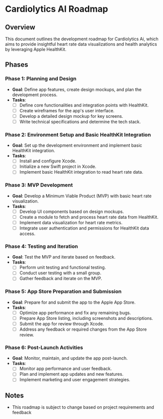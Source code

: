 # Cardiolytics AI Roadmap

## Overview
This document outlines the development roadmap for Cardiolytics Ai, which aims to provide insightful heart rate data visualizations and health analytics by leveraging Apple HealthKit.

## Phases

### Phase 1: Planning and Design
- **Goal**: Define app features, create design mockups, and plan the development process.
- **Tasks**:
  - [ ] Define core functionalities and integration points with HealthKit.
  - [ ] Create wireframes for the app's user interface.
  - [ ] Develop a detailed design mockup for key screens.
  - [ ] Write technical specifications and determine the tech stack.

### Phase 2: Environment Setup and Basic HealthKit Integration
- **Goal**: Set up the development environment and implement basic HealthKit integration.
- **Tasks**:
  - [ ] Install and configure Xcode.
  - [ ] Initialize a new Swift project in Xcode.
  - [ ] Implement basic HealthKit integration to read heart rate data.

### Phase 3: MVP Development
- **Goal**: Develop a Minimum Viable Product (MVP) with basic heart rate visualization.
- **Tasks**:
  - [ ] Develop UI components based on design mockups.
  - [ ] Create a module to fetch and process heart rate data from HealthKit.
  - [ ] Implement data visualization for heart rate metrics.
  - [ ] Integrate user authentication and permissions for HealthKit data access.

### Phase 4: Testing and Iteration
- **Goal**: Test the MVP and iterate based on feedback.
- **Tasks**:
  - [ ] Perform unit testing and functional testing.
  - [ ] Conduct user testing with a small group.
  - [ ] Gather feedback and iterate on the MVP.

### Phase 5: App Store Preparation and Submission
- **Goal**: Prepare for and submit the app to the Apple App Store.
- **Tasks**:
  - [ ] Optimize app performance and fix any remaining bugs.
  - [ ] Prepare App Store listing, including screenshots and descriptions.
  - [ ] Submit the app for review through Xcode.
  - [ ] Address any feedback or required changes from the App Store review.

### Phase 6: Post-Launch Activities
- **Goal**: Monitor, maintain, and update the app post-launch.
- **Tasks**:
  - [ ] Monitor app performance and user feedback.
  - [ ] Plan and implement app updates and new features.
  - [ ] Implement marketing and user engagement strategies.

## Notes
- This roadmap is subject to change based on project requirements and feedback 
